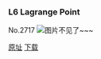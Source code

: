### L6 Lagrange Point
No.2717
![图片不见了~~~](https://imgs.xkcd.com/comics/l6_lagrange_point.png)

[原址](https://xkcd.com//2717) [下载](https://imgs.xkcd.com/comics/l6_lagrange_point.png)

